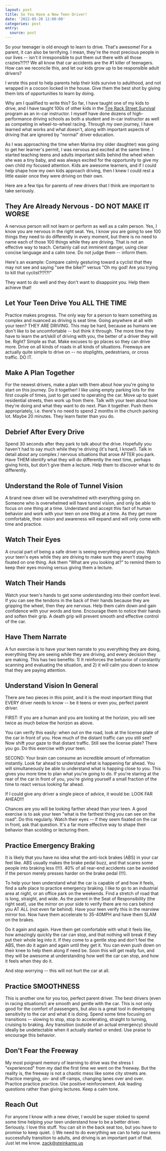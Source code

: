 ```yaml
---
layout: post
title: So You Have a New Teen Driver!
date: '2022-05-28 12:00:00'
categories: post
entry:
  source: post
---
```


So your teenager is old enough to learn to drive. That's awesome! For a parent, it can also be terrifying. I mean, they're the most precious people in our lives -- isn't it irresponsible to put them out there with all those crazies?!?!? We all know that car accidents are the #1 killer of teenagers. How can we reconcile this, and let our kids grow up to be responsible adult drivers?

I wrote this post to help parents help their kids survive to adulthood, and not wrapped in a cocoon locked in the house. Give them the best shot by giving them lots of opportunities to learn by doing.

Why am I qualified to write this? So far, I have taught one of my kids to drive, and I have taught 100s of other kids in the [Tire Rack Street Survival](https://streetsurvival.org/) program as an in-car instructor. I myself have done dozens of high-performance driving schools as both a student and in-car instructor as well as competing in wheel-to-wheel racing. Through my own journey, I have learned what works and what doesn't, along with important aspects of driving that are ignored by "normal" driver education.

As I was approaching the time when Marina (my older daughter) was going to get her learner's permit, I was nervous and excited at the same time. I started teaching teens and adults important skills behind the wheel when she was a tiny baby, and was always excited for the opportunity to give my own child my focused attention. Kids are awesome learners, and if I could help shape how my own kids approach driving, then I knew I could rest a little easier once they were driving on their own.

Here are a few tips for parents of new drivers that I think are important to take seriously.


## They Are Already Nervous - DO NOT MAKE IT WORSE

A nervous person will not learn or perform as well as a calm person. Yes, I know you are nervous in the right seat. Yes, I know you are going to see 100 things they need to do differently in every moment, but there is no need to name each of those 100 things while they are driving. That is not an effective way to teach. Certainly call out imminent danger, using clear concise language and a calm tone. Do not judge them -- inform them.

Here's an example: Compare calmly gesturing toward a cyclist that they may not see and saying "see the bike?" versus "Oh my god! Are you trying to kill that cyclist?!?!?!"

They want to do well and they don't want to disappoint you. Help them achieve that!


## Let Your Teen Drive You ALL THE TIME

Practice makes progress. The only way for a person to learn something as complex and nuanced as driving is seat time. Going anywhere at all with your teen? THEY ARE DRIVING. This may be hard, because as humans we don't like to be uncomfortable -- but think it through. The more time they have to learn the art/skill of driving with you, the better of a driver they will be. Right? Simple as that. Make excuses to go places so they can drive more. Drive on all kinds of roads in all kinds of situations. Freeways are actually quite simple to drive on -- no stoplights, pedestrians, or cross traffic. DO IT.


## Make A Plan Together

For the newest drivers, make a plan with them about how you're going to start on this journey. Do it together! I like using empty parking lots for the first couple of times, just to get used to operating the car. Move up to quiet residential streets, then work up from there. Talk with your teen about how they're doing and what they want to do next. Plan it together. Push them appropriately, i.e. there's no need to spend 2 months in the church parking lot. Maybe 20 minutes. They learn faster than you do.


## Debrief After Every Drive

Spend 30 seconds after they park to talk about the drive. Hopefully you haven't had to say much while they're driving (it's hard, I know!). Talk in detail about any complex / nervous situations that arose AFTER you park. Have THEM identify what they will do differently the next time, perhaps giving hints, but don't give them a lecture. Help them to discover what to do differently.


## Understand the Role of Tunnel Vision

A brand new driver will be overwhelmed with everything going on. Someone who is overwhelmed will have tunnel vision, and only be able to focus on one thing at a time. Understand and accept this fact of human behavior and work with your teen on one thing at a time. As they get more comfortable, their vision and awareness will expand and will only come with time and practice.


## Watch Their Eyes

A crucial part of being a safe driver is seeing everything around you. Watch your teen's eyes while they are driving to make sure they aren't staying fixated on one thing. Ask them "What are you looking at?" to remind them to keep their eyes moving versus giving them a lecture.


## Watch Their Hands

Watch your teen's hands to get some understanding into their comfort level. If you can see the tendons in the back of their hands because they are gripping the wheel, then they are nervous. Help them calm down and gain confidence with your words and tone. Encourage them to notice their hands and soften their grip. A death grip will prevent smooth and effective control of the car.


## Have Them Narrate

A fun exercise is to have your teen narrate to you everything they are doing, everything they are seeing while they are driving, and every decision they are making. This has two benefits: 1) It reinforces the behavior of constantly scanning and evaluating the situation, and 2) it will calm you down to know that they are paying attention.


## Understand Vision In General

There are two pieces in this point, and it is the most important thing that EVERY driver needs to know -- be it teens or even you, perfect parent driver.

FIRST: If you are a human and you are looking at the horizon, you will see twice as much below the horizon as above.

You can verify this easily: when out on the road, look at the license plate of the car in front of you. How much of the distant traffic can you still see? Now shift your gaze to that distant traffic. Still see the license plate? There you go. Do this exercise with your teen.

SECOND: Your brain can consume an incredible amount of information instantly. Look far ahead to understand what is happening far ahead. You will simultaneously be able to understand what is happing close to you. This gives you more time to plan what you're going to do. If you're staring at the rear of the car in front of you, you're giving yourself a small fraction of the time to react versus looking far ahead.

If I could give any driver a single piece of advice, it would be: LOOK FAR AHEAD!!!

Chances are you will be looking farther ahead than your teen. A good exercise is to ask your teen "what is the farthest thing you can see on the road". Do this regularly. Watch their eyes -- if they seem fixated on the car in front, ask that question. It's a far more effective way to shape their behavior than scolding or lecturing them.


## Practice Emergency Braking

It is likely that you have no idea what the anti-lock brakes (ABS) in your car feel like. ABS usually makes the brake pedal buzz, and that scares some people into braking less (!!!). 40% of all rear-end accidents can be avoided if the person merely presses harder on the brake pedal (!!!).

To help your teen understand what the car is capable of and how it feels, find a safe place to practice emergency braking. I like to go to an industrial area at night, or an office park on the weekends. Find a stretch of road that is long, straight, and wide. As the parent in the Seat of Responsibility (the right seat), use the mirror on your side to verify there are no cars behind you AT ALL (not even far behind). Have your teen verify this in the rearview mirror too. Now have them accelerate to 35-40MPH and have them SLAM on the brakes.

Do it again and again. Have them get comfortable with what it feels like, how amazingly quickly the car can stop, and that nothing will break if they put their whole leg into it. If they come to a gentle stop and don't feel the ABS, then do it again and again until they get it. You can even push down on their knee to help them along if need be. Soon this will get really fun, and they will be awesome at understanding how well the car can stop, and how it feels when they do it.

And stop worrying -- this will not hurt the car at all.


## Practice SMOOTHNESS

This is another one for you too, perfect parent driver. The best drivers (even in racing situations!) are smooth and gentle with the car. This is not only good for the comfort of passengers, but also is a great tool in developing sensitivity to the car and what it is doing. Spend some time focusing on transitions -- slowing to stop, stop to accelerating, straight to turning, cruising to braking. Any transition (outside of an actual emergency) should ideally be undetectable when it actually started or ended. Use praise to encourage this behavior.


## Don't Fear the Freeway

My most poignant memory of learning to drive was the stress I "experienced" from my dad the first time we went on the freeway. But the reality is, the freeway is not a chaotic mess like some city streets are. Practice merging, on- and off-ramps, changing lanes over and over. Practice practice practice. Use positive reinforcement. Ask leading questions rather than giving lectures. Keep a calm tone.


## Reach Out

For anyone I know with a new driver, I would be super stoked to spend some time helping your teen understand how to be a better driver. Seriously. I love this stuff. You can sit in the back seat too, but you have to promise to keep quiet. :) We need to do everything we can to help our teens successfully transition to adults, and driving is an important part of that. Just let me know. [zack@steinkamp.us](mailto:zack@steinkamp.us)

